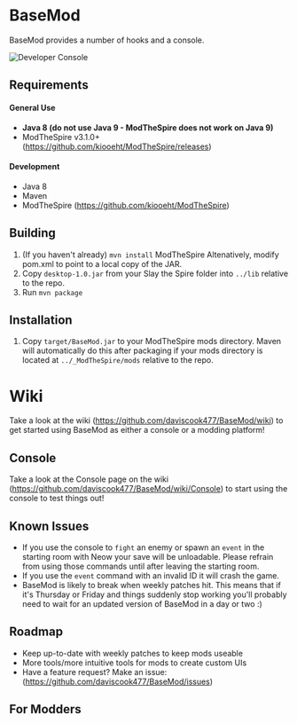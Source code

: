 # BaseMod #
BaseMod provides a number of hooks and a console.

![Developer Console](github_resources/console.png)

## Requirements ##
#### General Use ####
* **Java 8 (do not use Java 9 - ModTheSpire does not work on Java 9)**
* ModTheSpire v3.1.0+ (https://github.com/kiooeht/ModTheSpire/releases)

#### Development ####
* Java 8
* Maven
* ModTheSpire (https://github.com/kiooeht/ModTheSpire)

## Building ##
1. (If you haven't already) `mvn install` ModTheSpire Altenatively, modify pom.xml to point to a local copy of the JAR.
2. Copy `desktop-1.0.jar` from your Slay the Spire folder into `../lib` relative to the repo.
3. Run `mvn package`

## Installation ##
1. Copy `target/BaseMod.jar` to your ModTheSpire mods directory. Maven will automatically do this after packaging if your mods directory is located at `../_ModTheSpire/mods` relative to the repo.

# Wiki
Take a look at the wiki (https://github.com/daviscook477/BaseMod/wiki) to get started using BaseMod as either a console or a modding platform!

## Console ##
Take a look at the Console page on the wiki (https://github.com/daviscook477/BaseMod/wiki/Console) to start using the console to test things out!

## Known Issues ##
* If you use the console to `fight` an enemy or spawn an `event` in the starting room with Neow your save will be unloadable. Please refrain from using those commands until after leaving the starting room.
* If you use the `event` command with an invalid ID it will crash the game.
* BaseMod is likely to break when weekly patches hit. This means that if it's Thursday or Friday and things suddenly stop working you'll probably need to wait for an updated version of BaseMod in a day or two :)

## Roadmap ##
* Keep up-to-date with weekly patches to keep mods useable
* More tools/more intuitive tools for mods to create custom UIs
* Have a feature request? Make an issue: (https://github.com/daviscook477/BaseMod/issues)

## For Modders ##
